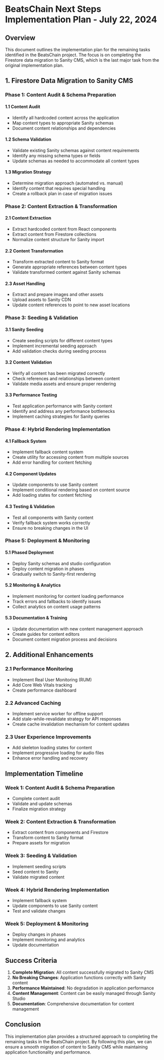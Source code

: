 # BeatsChain Next Steps Implementation Plan - July 22, 2024

## Overview

This document outlines the implementation plan for the remaining tasks identified in the BeatsChain project. The focus is on completing the Firestore data migration to Sanity CMS, which is the last major task from the original implementation plan.

## 1. Firestore Data Migration to Sanity CMS

### Phase 1: Content Audit & Schema Preparation

#### 1.1 Content Audit
- Identify all hardcoded content across the application
- Map content types to appropriate Sanity schemas
- Document content relationships and dependencies

#### 1.2 Schema Validation
- Validate existing Sanity schemas against content requirements
- Identify any missing schema types or fields
- Update schemas as needed to accommodate all content types

#### 1.3 Migration Strategy
- Determine migration approach (automated vs. manual)
- Identify content that requires special handling
- Create a rollback plan in case of migration issues

### Phase 2: Content Extraction & Transformation

#### 2.1 Content Extraction
- Extract hardcoded content from React components
- Extract content from Firestore collections
- Normalize content structure for Sanity import

#### 2.2 Content Transformation
- Transform extracted content to Sanity format
- Generate appropriate references between content types
- Validate transformed content against Sanity schemas

#### 2.3 Asset Handling
- Extract and prepare images and other assets
- Upload assets to Sanity CDN
- Update content references to point to new asset locations

### Phase 3: Seeding & Validation

#### 3.1 Sanity Seeding
- Create seeding scripts for different content types
- Implement incremental seeding approach
- Add validation checks during seeding process

#### 3.2 Content Validation
- Verify all content has been migrated correctly
- Check references and relationships between content
- Validate media assets and ensure proper rendering

#### 3.3 Performance Testing
- Test application performance with Sanity content
- Identify and address any performance bottlenecks
- Implement caching strategies for Sanity queries

### Phase 4: Hybrid Rendering Implementation

#### 4.1 Fallback System
- Implement fallback content system
- Create utility for accessing content from multiple sources
- Add error handling for content fetching

#### 4.2 Component Updates
- Update components to use Sanity content
- Implement conditional rendering based on content source
- Add loading states for content fetching

#### 4.3 Testing & Validation
- Test all components with Sanity content
- Verify fallback system works correctly
- Ensure no breaking changes in the UI

### Phase 5: Deployment & Monitoring

#### 5.1 Phased Deployment
- Deploy Sanity schemas and studio configuration
- Deploy content migration in phases
- Gradually switch to Sanity-first rendering

#### 5.2 Monitoring & Analytics
- Implement monitoring for content loading performance
- Track errors and fallbacks to identify issues
- Collect analytics on content usage patterns

#### 5.3 Documentation & Training
- Update documentation with new content management approach
- Create guides for content editors
- Document content migration process and decisions

## 2. Additional Enhancements

### 2.1 Performance Monitoring
- Implement Real User Monitoring (RUM)
- Add Core Web Vitals tracking
- Create performance dashboard

### 2.2 Advanced Caching
- Implement service worker for offline support
- Add stale-while-revalidate strategy for API responses
- Create cache invalidation mechanism for content updates

### 2.3 User Experience Improvements
- Add skeleton loading states for content
- Implement progressive loading for audio files
- Enhance error handling and recovery

## Implementation Timeline

### Week 1: Content Audit & Schema Preparation
- Complete content audit
- Validate and update schemas
- Finalize migration strategy

### Week 2: Content Extraction & Transformation
- Extract content from components and Firestore
- Transform content to Sanity format
- Prepare assets for migration

### Week 3: Seeding & Validation
- Implement seeding scripts
- Seed content to Sanity
- Validate migrated content

### Week 4: Hybrid Rendering Implementation
- Implement fallback system
- Update components to use Sanity content
- Test and validate changes

### Week 5: Deployment & Monitoring
- Deploy changes in phases
- Implement monitoring and analytics
- Update documentation

## Success Criteria

1. **Complete Migration**: All content successfully migrated to Sanity CMS
2. **No Breaking Changes**: Application functions correctly with Sanity content
3. **Performance Maintained**: No degradation in application performance
4. **Content Management**: Content can be easily managed through Sanity Studio
5. **Documentation**: Comprehensive documentation for content management

## Conclusion

This implementation plan provides a structured approach to completing the remaining tasks in the BeatsChain project. By following this plan, we can ensure a smooth migration of content to Sanity CMS while maintaining application functionality and performance.